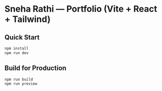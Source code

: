 # Sneha Rathi — Portfolio (Vite + React + Tailwind)
## Quick Start
```bash
npm install
npm run dev
```
## Build for Production
```bash
npm run build
npm run preview
```


